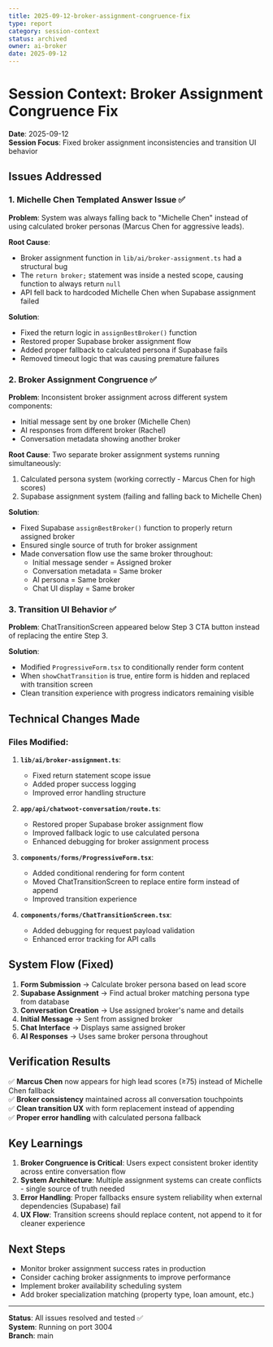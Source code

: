 ```yaml
---
title: 2025-09-12-broker-assignment-congruence-fix
type: report
category: session-context
status: archived
owner: ai-broker
date: 2025-09-12
---
```


# Session Context: Broker Assignment Congruence Fix

**Date**: 2025-09-12  
**Session Focus**: Fixed broker assignment inconsistencies and transition UI behavior

## Issues Addressed

### 1. Michelle Chen Templated Answer Issue ✅
**Problem**: System was always falling back to "Michelle Chen" instead of using calculated broker personas (Marcus Chen for aggressive leads).

**Root Cause**: 
- Broker assignment function in `lib/ai/broker-assignment.ts` had a structural bug
- The `return broker;` statement was inside a nested scope, causing function to always return `null`
- API fell back to hardcoded Michelle Chen when Supabase assignment failed

**Solution**:
- Fixed the return logic in `assignBestBroker()` function
- Restored proper Supabase broker assignment flow
- Added proper fallback to calculated persona if Supabase fails
- Removed timeout logic that was causing premature failures

### 2. Broker Assignment Congruence ✅
**Problem**: Inconsistent broker assignment across different system components:
- Initial message sent by one broker (Michelle Chen)
- AI responses from different broker (Rachel)  
- Conversation metadata showing another broker

**Root Cause**: Two separate broker assignment systems running simultaneously:
1. Calculated persona system (working correctly - Marcus Chen for high scores)
2. Supabase assignment system (failing and falling back to Michelle Chen)

**Solution**:
- Fixed Supabase `assignBestBroker()` function to properly return assigned broker
- Ensured single source of truth for broker assignment
- Made conversation flow use the same broker throughout:
  - Initial message sender = Assigned broker
  - Conversation metadata = Same broker  
  - AI persona = Same broker
  - Chat UI display = Same broker

### 3. Transition UI Behavior ✅
**Problem**: ChatTransitionScreen appeared below Step 3 CTA button instead of replacing the entire Step 3.

**Solution**:
- Modified `ProgressiveForm.tsx` to conditionally render form content
- When `showChatTransition` is true, entire form is hidden and replaced with transition screen
- Clean transition experience with progress indicators remaining visible

## Technical Changes Made

### Files Modified:

1. **`lib/ai/broker-assignment.ts`**:
   - Fixed return statement scope issue
   - Added proper success logging
   - Improved error handling structure

2. **`app/api/chatwoot-conversation/route.ts`**:
   - Restored proper Supabase broker assignment flow
   - Improved fallback logic to use calculated persona
   - Enhanced debugging for broker assignment process

3. **`components/forms/ProgressiveForm.tsx`**:
   - Added conditional rendering for form content
   - Moved ChatTransitionScreen to replace entire form instead of append
   - Improved transition experience

4. **`components/forms/ChatTransitionScreen.tsx`**:
   - Added debugging for request payload validation
   - Enhanced error tracking for API calls

## System Flow (Fixed)

1. **Form Submission** → Calculate broker persona based on lead score
2. **Supabase Assignment** → Find actual broker matching persona type from database
3. **Conversation Creation** → Use assigned broker's name and details
4. **Initial Message** → Sent from assigned broker
5. **Chat Interface** → Displays same assigned broker
6. **AI Responses** → Uses same broker persona throughout

## Verification Results

✅ **Marcus Chen** now appears for high lead scores (≥75) instead of Michelle Chen fallback  
✅ **Broker consistency** maintained across all conversation touchpoints  
✅ **Clean transition UX** with form replacement instead of appending  
✅ **Proper error handling** with calculated persona fallback  

## Key Learnings

1. **Broker Congruence is Critical**: Users expect consistent broker identity across entire conversation flow
2. **System Architecture**: Multiple assignment systems can create conflicts - single source of truth needed  
3. **Error Handling**: Proper fallbacks ensure system reliability when external dependencies (Supabase) fail
4. **UX Flow**: Transition screens should replace content, not append to it for cleaner experience

## Next Steps

- Monitor broker assignment success rates in production
- Consider caching broker assignments to improve performance
- Implement broker availability scheduling system
- Add broker specialization matching (property type, loan amount, etc.)

---
**Status**: All issues resolved and tested ✅  
**System**: Running on port 3004  
**Branch**: main